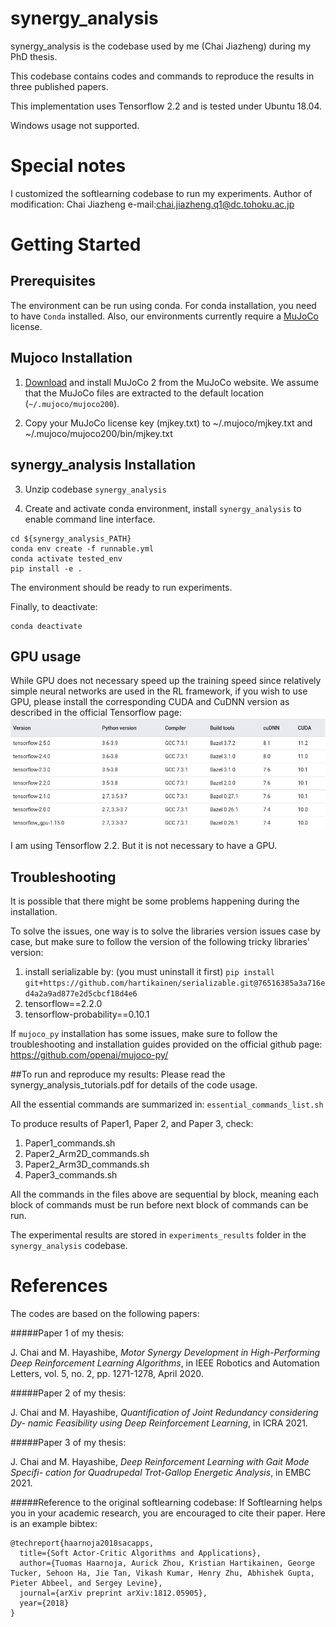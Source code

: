 # synergy_analysis

synergy_analysis is the codebase used by me (Chai Jiazheng) during my PhD thesis.

This codebase contains codes and commands to reproduce the results in three published papers. 

This implementation uses Tensorflow 2.2 and is tested under Ubuntu 18.04. 

Windows usage not supported. 

# Special notes
I customized the softlearning codebase to run my experiments.
Author of modification: Chai Jiazheng e-mail:chai.jiazheng.q1@dc.tohoku.ac.jp

# Getting Started

## Prerequisites

The environment can be run using conda. For conda installation, you need to have `Conda` installed. 
Also, our environments currently require a [MuJoCo](https://www.roboti.us/license.html) license.

## Mujoco Installation

1. [Download](https://www.roboti.us/index.html) and install MuJoCo 2 from the MuJoCo website. We assume that the MuJoCo files are extracted to the default location (`~/.mujoco/mujoco200`).

2. Copy your MuJoCo license key (mjkey.txt) to ~/.mujoco/mjkey.txt and ~/.mujoco/mujoco200/bin/mjkey.txt

## synergy_analysis Installation
3. Unzip codebase `synergy_analysis`

4. Create and activate conda environment, install `synergy_analysis` to enable command line interface.
```
cd ${synergy_analysis_PATH}
conda env create -f runnable.yml
conda activate tested_env
pip install -e .
```

The environment should be ready to run experiments. 

Finally, to deactivate:
```
conda deactivate
```

## GPU usage
While GPU does not necessary speed up the training speed since relatively simple neural networks are used in the RL framework, if you wish to use GPU, please install the corresponding CUDA and CuDNN version as described in the official Tensorflow page:
![alt text](./cuda_version.png)

I am using Tensorflow 2.2. But it is not necessary to have a GPU.

## Troubleshooting 
It is possible that there might be some problems happening during the installation. 

To solve the issues, one way is to solve the libraries version issues case by case, but make sure to follow the version of the following tricky libraries' version:
1) install serializable by: (you must uninstall it first) 
`pip install git+https://github.com/hartikainen/serializable.git@76516385a3a716ed4a2a9ad877e2d5cbcf18d4e6`
2) tensorflow==2.2.0
3) tensorflow-probability==0.10.1

If `mujoco_py` installation has some issues, make sure to follow the troubleshooting and installation guides provided on the official github page:
https://github.com/openai/mujoco-py/


##To run and reproduce my results:
Please read the synergy_analysis_tutorials.pdf for details of the code usage.

All the essential commands are summarized in:
`essential_commands_list.sh`

To produce results of Paper1, Paper 2, and Paper 3, check:
1) Paper1_commands.sh
2) Paper2_Arm2D_commands.sh
3) Paper2_Arm3D_commands.sh
4) Paper3_commands.sh

All the commands in the files above are sequential by block, meaning each block of commands must be run before next block of commands can be run.

The experimental results are stored in `experiments_results` folder in the `synergy_analysis` codebase.


# References
The codes are based on the following papers:

#####Paper 1 of my thesis:

J. Chai and M. Hayashibe, *Motor Synergy Development in High-Performing Deep
Reinforcement Learning Algorithms*, in IEEE Robotics and Automation Letters,
vol. 5, no. 2, pp. 1271-1278, April 2020.

#####Paper 2 of my thesis:

J. Chai and M. Hayashibe, *Quantification of Joint Redundancy considering Dy-
namic Feasibility using Deep Reinforcement Learning*, in ICRA 2021.

#####Paper 3 of my thesis:

J. Chai and M. Hayashibe, *Deep Reinforcement Learning with Gait Mode Specifi-
cation for Quadrupedal Trot-Gallop Energetic Analysis*, in EMBC 2021.

#####Reference to the original softlearning codebase:
If Softlearning helps you in your academic research, you are encouraged to cite their paper. Here is an example bibtex:
```
@techreport{haarnoja2018sacapps,
  title={Soft Actor-Critic Algorithms and Applications},
  author={Tuomas Haarnoja, Aurick Zhou, Kristian Hartikainen, George Tucker, Sehoon Ha, Jie Tan, Vikash Kumar, Henry Zhu, Abhishek Gupta, Pieter Abbeel, and Sergey Levine},
  journal={arXiv preprint arXiv:1812.05905},
  year={2018}
}
```
